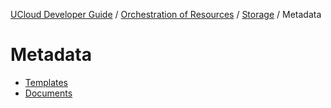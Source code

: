 [UCloud Developer Guide](/docs/developer-guide/README.md) / [Orchestration of Resources](/docs/developer-guide/orchestration/README.md) / [Storage](/docs/developer-guide/orchestration/storage/README.md) / Metadata
# Metadata

 - [Templates](/docs/developer-guide/orchestration/storage/metadata/templates.md)
 - [Documents](/docs/developer-guide/orchestration/storage/metadata/documents.md)
